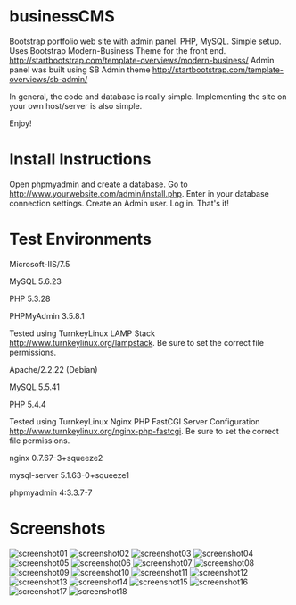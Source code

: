# businessCMS
Bootstrap portfolio web site with admin panel. PHP, MySQL. Simple setup.
Uses Bootstrap Modern-Business Theme for the front end. http://startbootstrap.com/template-overviews/modern-business/
Admin panel was built using SB Admin theme http://startbootstrap.com/template-overviews/sb-admin/

In general, the code and database is really simple. Implementing the site on your own host/server is also simple. 

Enjoy!

# Install Instructions
Open phpmyadmin and create a database.
Go to http://www.yourwebsite.com/admin/install.php.
Enter in your database connection settings.
Create an Admin user.
Log in.
That's it!

# Test Environments

Microsoft-IIS/7.5

MySQL 5.6.23

PHP 5.3.28

PHPMyAdmin 3.5.8.1

Tested using TurnkeyLinux LAMP Stack http://www.turnkeylinux.org/lampstack.
Be sure to set the correct file permissions.

Apache/2.2.22 (Debian)

MySQL 5.5.41

PHP 5.4.4

Tested using TurnkeyLinux Nginx PHP FastCGI Server Configuration http://www.turnkeylinux.org/nginx-php-fastcgi.
Be sure to set the correct file permissions.

nginx	0.7.67-3+squeeze2

mysql-server	5.1.63-0+squeeze1

phpmyadmin	4:3.3.7-7

# Screenshots
![screenshot01](https://github.com/teklynk/businessCMS/blob/master/screenshots/screenshot_1.png)
![screenshot02](https://github.com/teklynk/businessCMS/blob/master/screenshots/screenshot_2.png)
![screenshot03](https://github.com/teklynk/businessCMS/blob/master/screenshots/screenshot_3.png)
![screenshot04](https://github.com/teklynk/businessCMS/blob/master/screenshots/screenshot_4.png)
![screenshot05](https://github.com/teklynk/businessCMS/blob/master/screenshots/screenshot_5.png)
![screenshot06](https://github.com/teklynk/businessCMS/blob/master/screenshots/screenshot_6.png)
![screenshot07](https://github.com/teklynk/businessCMS/blob/master/screenshots/screenshot_7.png)
![screenshot08](https://github.com/teklynk/businessCMS/blob/master/screenshots/screenshot_8.png)
![screenshot09](https://github.com/teklynk/businessCMS/blob/master/screenshots/screenshot_9.png)
![screenshot10](https://github.com/teklynk/businessCMS/blob/master/screenshots/screenshot_10.png)
![screenshot11](https://github.com/teklynk/businessCMS/blob/master/screenshots/screenshot_11.png)
![screenshot12](https://github.com/teklynk/businessCMS/blob/master/screenshots/screenshot_12.png)
![screenshot13](https://github.com/teklynk/businessCMS/blob/master/screenshots/screenshot_13.png)
![screenshot14](https://github.com/teklynk/businessCMS/blob/master/screenshots/screenshot_14.png)
![screenshot15](https://github.com/teklynk/businessCMS/blob/master/screenshots/screenshot_15.png)
![screenshot16](https://github.com/teklynk/businessCMS/blob/master/screenshots/screenshot_16.png)
![screenshot17](https://github.com/teklynk/businessCMS/blob/master/screenshots/screenshot_17.png)
![screenshot18](https://github.com/teklynk/businessCMS/blob/master/screenshots/screenshot_18.png)

